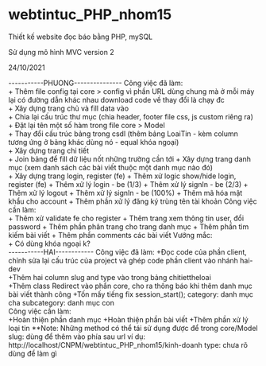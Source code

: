 # webtintuc_PHP_nhom15
Thiết kế website đọc báo bằng PHP, mySQL

Sử dụng mô hình MVC version 2

24/10/2021  

-----------PHUONG---------------
Công việc đã làm:  
    + Thêm file config tại core > config vì phần URL dùng chung mà ở mỗi máy lại có đường dẫn khác nhau download code về thay đổi là chạy đc  
    + Xây dựng trang chủ và fill data vào  
    + Chia lại cấu trúc thư mục (chia header, footer file css, js custom riêng ra)  
    + Đặt lại tên một số hàm trong file core > Model  
    + Thay đổi cấu trúc bảng trong csdl (thêm bảng LoaiTin - kèm column tương ứng ở bảng khác dùng nó - equal khóa ngoại)  
    + Xây dựng trang chi tiết  
    + Join bảng để fill dữ liệu nốt những trường cần tới
    + Xây dựng trang danh mục (xem danh sách các bài viết thuộc một danh mục nào đó)  
    + Xây dựng trang login, register (fe)
    + Thêm xử logic show/hide login, register (fe)
    + Thêm xử lý login - be (1/3)
    + Thêm xử lý signIn - be (2/3)
    + Thêm xử lý logout
    + Thêm xử lý signIn - be (100%)
    + Thêm mã hóa mật khẩu cho account
    + Thêm phần xử lý đăng ký trùng tên tài khoản
Công việc cần làm:  
    + Thêm xử validate fe cho register
    + Thêm trang xem thông tin user, đổi password
    + Thêm phần phân trang cho trang danh mục
    + Thêm phần tìm kiếm bài viết
    + Thêm phần comments các bài viết 
Vướng mắc:  
    + Có dùng khóa ngoại k?  
-----------HAI------------
Công việc đã làm: 
    +Đọc code của phần client, chỉnh sửa lại cấu trúc của project và ghép code phần client vào nhánh hai-dev  
    +Thêm hai column slug and type vào trong bảng chitiettheloai  
    +Thêm class Redirect vào phần core, cho ra thông báo khi thêm danh mục bài viết thành công 
    +Tốn mấy tiếng fix session_start();
        category: danh mục cha
        subcategory: danh mục con  
Công việc cần làm:  
    +Hoàn thiện phần danh mục
    +Hoàn thiện phần bài viết
    +Thêm phần xử lý loại tin
**Note: 
Những method có thể tái sử dụng được để trong core/Model  
slug: dùng để thêm vào phía sau url ví dụ: http://localhost/CNPM/webtintuc_PHP_nhom15/kinh-doanh
type: chưa rõ dùng để làm gì